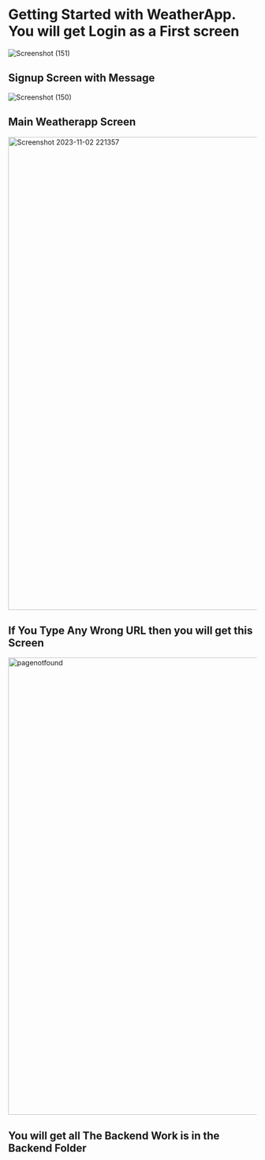 # Getting Started with WeatherApp. You will get Login as a First screen 

![Screenshot (151)](https://github.com/Mrinalsharma1/weatherdash/assets/59733255/eec6c11b-7da7-4a33-8d12-fdb5396b61ce)


## Signup Screen with Message

![Screenshot (150)](https://github.com/Mrinalsharma1/weatherdash/assets/59733255/de952074-a82f-4f3c-b79b-72cb3ddfd623)


## Main Weatherapp Screen

<img width="958" alt="Screenshot 2023-11-02 221357" src="https://github.com/Mrinalsharma1/weatherdash/assets/59733255/1da0af03-471f-4fe0-8029-2fa1adc370fe">


## If You Type Any Wrong URL then you will get this Screen

<img width="926" alt="pagenotfound" src="https://github.com/Mrinalsharma1/weatherdash/assets/59733255/04d548d5-c00f-4bed-ba8b-3d6b1d50797c">


## You will get all The Backend Work is in the Backend Folder
